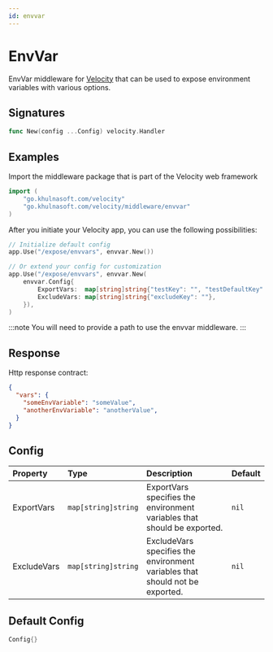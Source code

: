 ```yaml
---
id: envvar
---
```


# EnvVar

EnvVar middleware for [Velocity](https://go.khulnasoft.com/velocity) that can be used to expose environment variables with various options.

## Signatures

```go
func New(config ...Config) velocity.Handler
```

## Examples

Import the middleware package that is part of the Velocity web framework

```go
import (
    "go.khulnasoft.com/velocity"
    "go.khulnasoft.com/velocity/middleware/envvar"
)
```

After you initiate your Velocity app, you can use the following possibilities:

```go
// Initialize default config
app.Use("/expose/envvars", envvar.New())

// Or extend your config for customization
app.Use("/expose/envvars", envvar.New(
    envvar.Config{
        ExportVars:  map[string]string{"testKey": "", "testDefaultKey": "testDefaultVal"},
        ExcludeVars: map[string]string{"excludeKey": ""},
    }),
)
```

:::note
You will need to provide a path to use the envvar middleware.
:::

## Response

Http response contract:

```json
{
  "vars": {
    "someEnvVariable": "someValue",
    "anotherEnvVariable": "anotherValue",
  }
}

```

## Config

| Property    | Type                | Description                                                                  | Default |
|:------------|:--------------------|:-----------------------------------------------------------------------------|:--------|
| ExportVars  | `map[string]string` | ExportVars specifies the environment variables that should be exported.      | `nil`   |
| ExcludeVars | `map[string]string` | ExcludeVars specifies the environment variables that should not be exported. | `nil`   |

## Default Config

```go
Config{}
```
